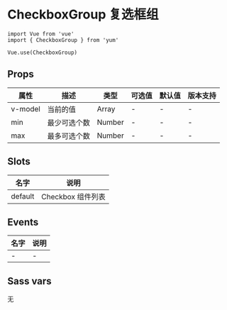 # CheckboxGroup 复选框组

```JS
import Vue from 'vue'
import { CheckboxGroup } from 'yum'

Vue.use(CheckboxGroup)
```

## Props

| 属性 | 描述 | 类型 | 可选值 | 默认值 | 版本支持 |
| - | - | - | - | - | - |
| v-model | 当前的值 | Array | - | - | - |
| min | 最少可选个数 | Number | - | - | - |
| max | 最多可选个数 | Number | - | - | - |

## Slots

| 名字 | 说明 |
| - | - |
| default | Checkbox 组件列表 |

## Events

| 名字 | 说明 |
| - | - |
| - | - |

## Sass vars

无